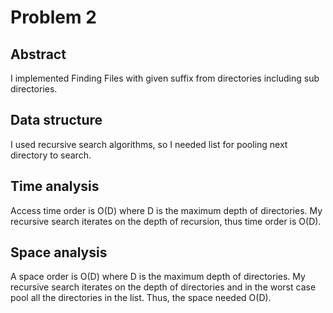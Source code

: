 # Problem 2
## Abstract
I implemented Finding Files with given suffix from directories including sub directories.

## Data structure
I used recursive search algorithms, so I needed list for pooling next directory to search.

## Time analysis
Access time order is O(D) where D is the maximum depth of directories.
My recursive search iterates on the depth of recursion, thus time order is O(D).

## Space analysis
A space order is O(D) where D is the maximum depth of directories. 
My recursive search iterates on the depth of directories and in the worst case pool all the directories in the list.
Thus, the space needed O(D).
